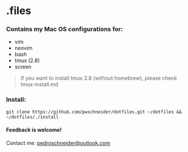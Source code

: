 # .files

### Contains my Mac OS configurations for:
* vim
* neovim
* bash
* tmux (2.8)
* screen

> If you want to install tmux 2.8 (without homebrew), please check tmux-install.md

### Install:
```
git clone https://github.com/pwschneider/dotfiles.git ~/dotfiles && ~/dotfiles/./install
```
#### Feedback is welcome!
Contact me: pedroschneider@outlook.com
